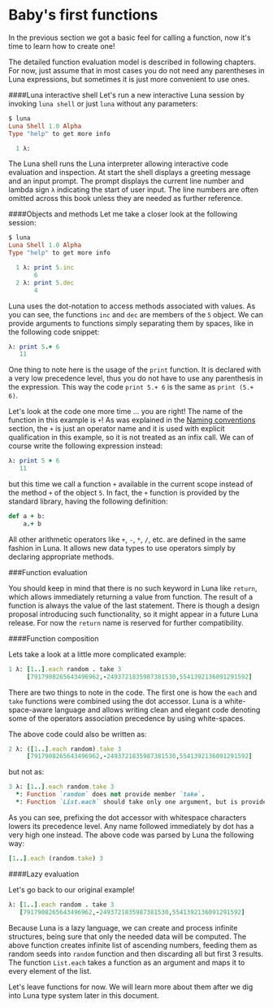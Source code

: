 # Baby's first functions

In the previous section we got a basic feel for calling a function, now it's time to learn how to create one!

The detailed function evaluation model is described in following chapters. For now, just assume that in most cases you do not need any parentheses in Luna expressions, but sometimes it is just more convenient to use ones.


####Luna interactive shell
Let's run a new interactive Luna session by invoking `luna shell` or just `luna` without any parameters:
```Ruby
$ luna
Luna Shell 1.0 Alpha
Type "help" to get more info

  1 λ:
```

The Luna shell runs the Luna interpreter allowing interactive code evaluation and inspection. At start the shell displays a greeting message and an input prompt. The prompt displays the current line number and lambda sign `λ` indicating the start of user input. The line numbers are often omitted across this book unless they are needed as further reference.

####Objects and methods
Let me take a closer look at the following session:

```Ruby
$ luna
Luna Shell 1.0 Alpha
Type "help" to get more info

  1 λ: print 5.inc
       6
  2 λ: print 5.dec
       4
```


Luna uses the dot-notation to access methods associated with values. As you can see, the functions `inc` and `dec` are members of the `5` object. We can provide arguments to functions simply separating them by spaces, like in the following code snippet:

```Ruby
λ: print 5.+ 6
   11
```

One thing to note here is the usage of the `print` function. It is declared with a very low precedence level, thus you do not have to use any parenthesis in the expression. This way the code `print 5.+ 6` is the same as `print (5.+ 6)`.

Let's look at the code one more time ... you are right! The name of the function in this example is `+`! As was explained in the [Naming conventions](#naming_conventions) section, the `+` is just an operator name and it is used with explicit qualification in this example, so it is not treated as an infix call. We can of course write the following expression instead:

```Ruby
λ: print 5 + 6
   11
```

but this time we call a function `+` available in the current scope instead of the method `+` of the object `5`. In fact, the `+` function is provided by the standard library, having the following definition:

```Ruby
def a + b:
    a.+ b
```

All other arithmetic operators like `+`, `-`, `*`, `/`, etc. are defined in the same fashion in Luna. It allows new data types to use operators simply by declaring appropriate methods.


###Function evaluation

You should keep in mind that there is no such keyword in Luna like `return`, which allows immediately returning a value from function. The result of a function is always the value of the last statement. There is though a design proposal introducing such functionality, so it might appear in a future Luna release. For now the `return` name is reserved for further compatibility.

####Function composition

Lets take a look at a little more complicated example:

```Ruby
1 λ: [1..].each random . take 3
     [7917908265643496962,-2493721835987381530,5541392136091291592]
```

There are two things to note in the code. The first one is how the `each` and `take` functions were combined using the dot accessor. Luna is a white-space-aware language and allows writing clean and elegant code denoting some of the operators association precedence by using white-spaces.

The above code could also be written as:

```Ruby
2 λ: ([1..].each random).take 3
     [7917908265643496962,-2493721835987381530,5541392136091291592]
```

but not as:

```Ruby
3 λ: [1..].each random.take 3
  *: Function `random` does not provide member `take`.
  *: Function `List.each` should take only one argument, but is provided with two.
```

As you can see, prefixing the dot accessor with whitespace characters lowers its precedence level. Any name followed immediately by dot has a very high one instead. The above code was parsed by Luna the following way:

```Ruby
[1..].each (random.take) 3
```

####Lazy evaluation

Let's go back to our original example!

```Ruby
λ: [1..].each random . take 3
   [7917908265643496962,-2493721835987381530,5541392136091291592]
```

Because Luna is a lazy language, we can create and process infinite structures, being sure that only the needed data will be computed. The above function creates infinite list of ascending numbers, feeding them as random seeds into `random` function and then discarding all but first 3 results. The function `List.each` takes a function as an argument and maps it to every element of the list.

Let's leave functions for now. We will learn more about them after we dig into Luna type system later in this document.
